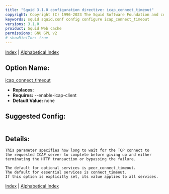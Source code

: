 ```yaml
---
title: "Squid 3.1.0 configuration directive: icap_connect_timeout"
copyright: Copyright (C) 1996-2023 The Squid Software Foundation and contributors
keywords: squid squid.conf config configure icap_connect_timeout
versions: 3.1.0
proiduct: Squid Web cache
permissions: GNU GPL v2
# showMiniToc: true
---
```

[Index](index#toc_icap_connect_timeout) | [Alphabetical Index](index_all#toc_icap_connect_timeout)

## Option Name:
[icap_connect_timeout](#icap_connect_timeout)
 * **Replaces:** 
 * **Requires:** --enable-icap-client
 * **Default Value:** none


## Suggested Config:
```plaintext

```

## Details:

	This parameter specifies how long to wait for the TCP connect to
	the requested ICAP server to complete before giving up and either
	terminating the HTTP transaction or bypassing the failure.

	The default for optional services is peer_connect_timeout.
	The default for essential services is connect_timeout.
	If this option is explicitly set, its value applies to all services.



[Index](index#toc_icap_connect_timeout) | [Alphabetical Index](index_all#toc_icap_connect_timeout)

